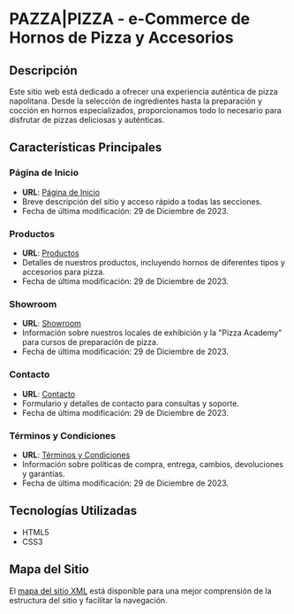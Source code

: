 # PAZZA|PIZZA - e-Commerce de Hornos de Pizza y Accesorios

## Descripción
Este sitio web está dedicado a ofrecer una experiencia auténtica de pizza napolitana. Desde la selección de ingredientes hasta la preparación y cocción en hornos especializados, proporcionamos todo lo necesario para disfrutar de pizzas deliciosas y auténticas.

## Características Principales

### Página de Inicio
- **URL**: [Página de Inicio](https://bzzmn.github.io/PreEntrega2_AcevedoAlvaro/index.html)
- Breve descripción del sitio y acceso rápido a todas las secciones.
- Fecha de última modificación: 29 de Diciembre de 2023.

### Productos
- **URL**: [Productos](https://bzzmn.github.io/PreEntrega2_AcevedoAlvaro/pages/productos.html)
- Detalles de nuestros productos, incluyendo hornos de diferentes tipos y accesorios para pizza.
- Fecha de última modificación: 29 de Diciembre de 2023.

### Showroom
- **URL**: [Showroom](https://bzzmn.github.io/PreEntrega2_AcevedoAlvaro/pages/showroom.html)
- Información sobre nuestros locales de exhibición y la "Pizza Academy" para cursos de preparación de pizza.
- Fecha de última modificación: 29 de Diciembre de 2023.

### Contacto
- **URL**: [Contacto](https://bzzmn.github.io/PreEntrega2_AcevedoAlvaro/pages/contacto.html)
- Formulario y detalles de contacto para consultas y soporte.
- Fecha de última modificación: 29 de Diciembre de 2023.

### Términos y Condiciones
- **URL**: [Términos y Condiciones](https://bzzmn.github.io/PreEntrega2_AcevedoAlvaro/pages/tyc.html)
- Información sobre políticas de compra, entrega, cambios, devoluciones y garantías.
- Fecha de última modificación: 29 de Diciembre de 2023.

## Tecnologías Utilizadas
- HTML5
- CSS3

## Mapa del Sitio
El [mapa del sitio XML](https://bzzmn.github.io/PreEntrega2_AcevedoAlvaro/sitemap.xml) está disponible para una mejor comprensión de la estructura del sitio y facilitar la navegación.
